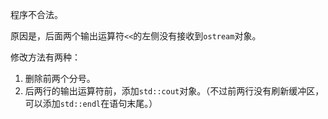 程序不合法。

原因是，后面两个输出运算符`<<`的左侧没有接收到`ostream`对象。

修改方法有两种：
1. 删除前两个分号。
2. 后两行的输出运算符前，添加`std::cout`对象。（不过前两行没有刷新缓冲区，可以添加`std::endl`在语句末尾。）